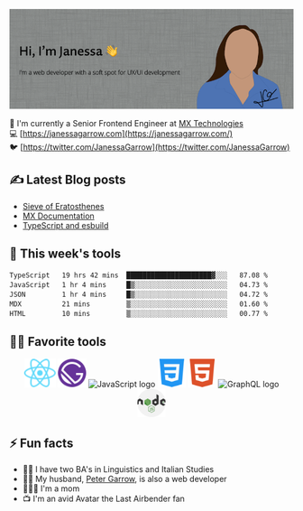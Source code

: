![Hi, I'm Janessa! I'm a web developer with a soft spot for UX/UI development](./images/github-readme-banner.png)

🚀 I'm currently a Senior Frontend Engineer at [MX Technologies](https://www.mx.com/)<br/>
💻 [https://janessagarrow.com](https://janessagarrow.com/)<br/>
🐦 [https://twitter.com/JanessaGarrow](https://twitter.com/JanessaGarrow)

## ✍️ Latest Blog posts 
<!-- BLOG-POST-LIST:START -->
- [Sieve of Eratosthenes](https://janessagarrow.com/blog/sieve-of-eratosthenes/)
- [MX Documentation](https://janessagarrow.com/portfolio/mx-docs/)
- [TypeScript and esbuild](https://janessagarrow.com/blog/typescript-and-esbuild/)
<!-- BLOG-POST-LIST:END -->

## 🔨 This week's tools
<!--START_SECTION:waka-->

```txt
TypeScript   19 hrs 42 mins  █████████████████████▓░░░   87.08 %
JavaScript   1 hr 4 mins     █▒░░░░░░░░░░░░░░░░░░░░░░░   04.73 %
JSON         1 hr 4 mins     █▒░░░░░░░░░░░░░░░░░░░░░░░   04.72 %
MDX          21 mins         ▒░░░░░░░░░░░░░░░░░░░░░░░░   01.60 %
HTML         10 mins         ▒░░░░░░░░░░░░░░░░░░░░░░░░   00.77 %
```

<!--END_SECTION:waka-->

## 👩‍💻 Favorite tools

<div align="center">
<img height="50px" src="./images/react-atom.svg" alt="ReactJS logo"/> <img height="50px" src="./images/Gatsby_Monogram.svg" alt="GatsbyJS logo"/> <img height="50px" src="https://upload.wikimedia.org/wikipedia/commons/thumb/6/6a/JavaScript-logo.png/480px-JavaScript-logo.png" alt="JavaScript logo"/> <img height="50px" src="/images/css-3.svg" alt="CSS3 logo"/>
<img height="50px" src="./images/html5.svg" alt="HTML5 logo"/> <img height="50px" src="https://graphql.org/img/logo.svg" alt="GraphQL logo"/> <img height="50px" src="./images/nodejs.svg" alt="NodeJS logo"/>
</div>

## ⚡ Fun facts
- 👩‍🎓 I have two BA's in Linguistics and Italian Studies
- 👨‍💻 My husband, [Peter Garrow](https://petergarrow.com/), is also a web developer
- 👨‍👩‍👧 I'm a mom 
- 📺 I'm an avid Avatar the Last Airbender fan
